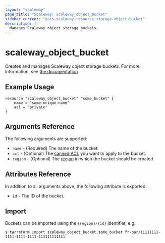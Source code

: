 ```yaml
---
layout: "scaleway"
page_title: "Scaleway: scaleway_object_bucket"
sidebar_current: "docs-scaleway-resource-storage-object-bucket"
description: |-
  Manages Scaleway object storage buckets.
---
```


# scaleway_object_bucket

Creates and manages Scaleway object storage buckets. For more information, see [the documentation](https://www.scaleway.com/en/docs/object-storage-feature/).

## Example Usage

```hcl
resource "scaleway_object_bucket" "some_bucket" {
    name = "some-unique-name"
    acl = "private"
}
```

## Arguments Reference

The following arguments are supported:

* `name` - (Required) The name of the bucket.
* `acl` - (Optional) The [canned ACL](https://docs.aws.amazon.com/AmazonS3/latest/dev/acl-overview.html#canned-acl) you want to apply to the bucket.
* `region` - (Optional) The [region](https://developers.scaleway.com/en/quickstart/#region-definition) in which the bucket should be created.

## Attributes Reference

In addition to all arguments above, the following attribute is exported:
	
* `id` - The ID of the bucket.

## Import

Buckets can be imported using the `{region}/{id}` identifier, e.g.

```
$ terraform import scaleway_object_bucket.some_bucket fr-par/11111111-1111-1111-1111-111111111111
```
